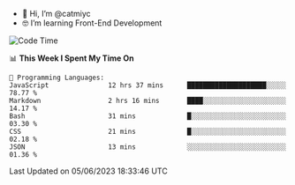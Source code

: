 - 👋 Hi, I’m @catmiyc
- 🤓 I’m learning Front-End Development

<!---
catmiyc/catmiyc is a ✨ special ✨ repository because its `README.md` (this file) appears on your GitHub profile.
You can click the Preview link to take a look at your changes.
--->


<!--START_SECTION:waka-->
![Code Time](http://img.shields.io/badge/Code%20Time-259%20hrs%2017%20mins-blue)

📊 **This Week I Spent My Time On** 

```text
💬 Programming Languages: 
JavaScript               12 hrs 37 mins      ████████████████████░░░░░   78.77 % 
Markdown                 2 hrs 16 mins       ████░░░░░░░░░░░░░░░░░░░░░   14.17 % 
Bash                     31 mins             █░░░░░░░░░░░░░░░░░░░░░░░░   03.30 % 
CSS                      21 mins             █░░░░░░░░░░░░░░░░░░░░░░░░   02.18 % 
JSON                     13 mins             ░░░░░░░░░░░░░░░░░░░░░░░░░   01.36 % 
```


 Last Updated on 05/06/2023 18:33:46 UTC
<!--END_SECTION:waka-->
